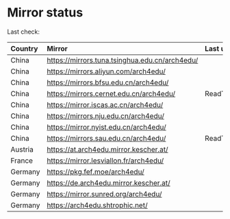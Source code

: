 <script src="./time.js"></script>
# Mirror status
Last check: <script type="text/javascript">localize(1749972195.6560225);</script>

|Country|Mirror|Last update|
|:------|:-----|:----------|
|China|https://mirrors.tuna.tsinghua.edu.cn/arch4edu/|<script type="text/javascript">localize(1749926755);</script>|
|China|https://mirrors.aliyun.com/arch4edu/|<script type="text/javascript">localize(1749926755);</script>|
|China|https://mirrors.bfsu.edu.cn/arch4edu/|<script type="text/javascript">localize(1749926755);</script>|
|China|https://mirrors.cernet.edu.cn/arch4edu/|ReadTimeout|
|China|https://mirror.iscas.ac.cn/arch4edu/|<script type="text/javascript">localize(1749926755);</script>|
|China|https://mirrors.nju.edu.cn/arch4edu/|<script type="text/javascript">localize(1749884063);</script>|
|China|https://mirror.nyist.edu.cn/arch4edu/|<script type="text/javascript">localize(1749926755);</script>|
|China|https://mirrors.sau.edu.cn/arch4edu/|ReadTimeout|
|Austria|https://at.arch4edu.mirror.kescher.at/|<script type="text/javascript">localize(1749926755);</script>|
|France|https://mirror.lesviallon.fr/arch4edu/|<script type="text/javascript">localize(1749926755);</script>|
|Germany|https://pkg.fef.moe/arch4edu/|<script type="text/javascript">localize(1749926755);</script>|
|Germany|https://de.arch4edu.mirror.kescher.at/|<script type="text/javascript">localize(1749926755);</script>|
|Germany|https://mirror.sunred.org/arch4edu/|<script type="text/javascript">localize(1749926755);</script>|
|Germany|https://arch4edu.shtrophic.net/|<script type="text/javascript">localize(1749926755);</script>|

<script src="./tablefilter/tablefilter.js"></script>
<script src="./table.js"></script>